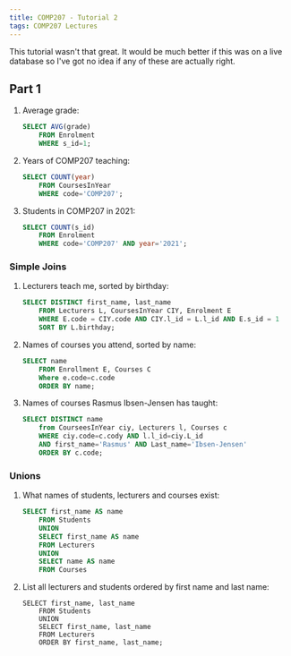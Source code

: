 ```yaml
---
title: COMP207 - Tutorial 2
tags: COMP207 Lectures
---
```

This tutorial wasn't that great. It would be much better if this was on a live database so I've got no idea if any of these are actually right.

## Part 1

1. Average grade:

	```sql
	SELECT AVG(grade) 
		FROM Enrolment
		WHERE s_id=1;
	```
1. Years of COMP207 teaching:

	```sql
	SELECT COUNT(year) 
		FROM CoursesInYear 
		WHERE code='COMP207';
	```
1. Students in COMP207 in 2021:

	```sql
	SELECT COUNT(s_id) 
		FROM Enrolment 
		WHERE code='COMP207' AND year='2021';
	```
	
### Simple Joins

1. Lecturers teach me, sorted by birthday:

	```sql
	SELECT DISTINCT first_name, last_name 
		FROM Lecturers L, CoursesInYear CIY, Enrolment E
		WHERE E.code = CIY.code AND CIY.l_id = L.l_id AND E.s_id = 1 
		SORT BY L.birthday;
	```
1. Names of courses you attend, sorted by name:

	```sql
	SELECT name
		FROM Enrollment E, Courses C
		Where e.code=c.code
		ORDER BY name;
	```
1. Names of courses Rasmus Ibsen-Jensen has taught:
	
	```sql	
	SELECT DISTINCT name
		from CourseesInYear ciy, Lecturers l, Courses c
		WHERE ciy.code=c.cody AND l.l_id=ciy.L_id
		AND first_name='Rasmus' AND Last_name='Ibsen-Jensen'
		ORDER BY c.code;
	```
	
### Unions

1. What names of students, lecturers and courses exist:

	```sql
	SELECT first_name AS name
		FROM Students
		UNION
		SELECT first_name AS name
		FROM Lecturers
		UNION
		SELECT name AS name
		FROM Courses
	```
1. List all lecturers and students ordered by first name and last name:

	```
	SELECT first_name, last_name
		FROM Students
		UNION
		SELECT first_name, last_name
		FROM Lecturers
		ORDER BY first_name, last_name;
	```
